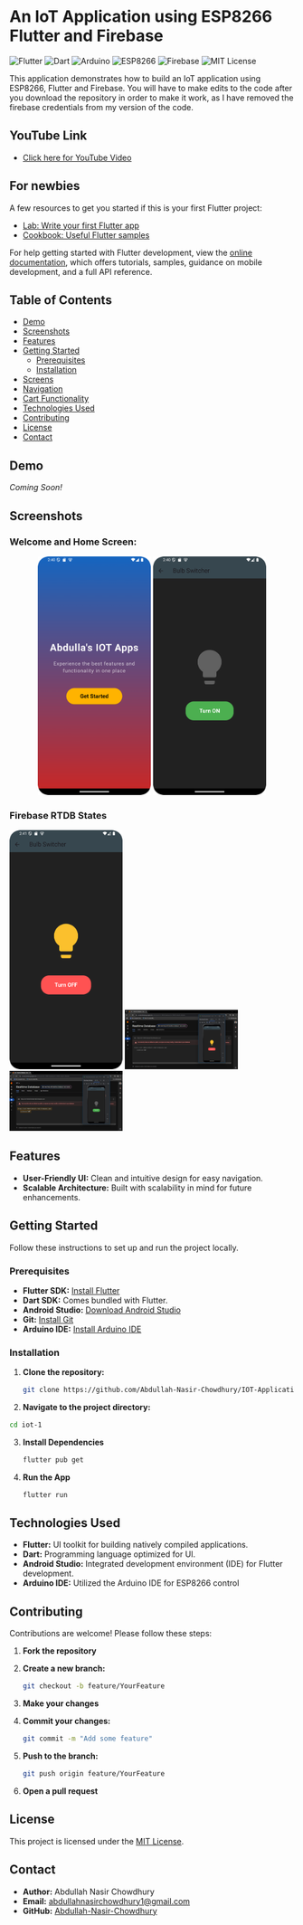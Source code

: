 # An IoT Application using ESP8266 Flutter and Firebase

![Flutter](https://img.shields.io/badge/Flutter-02569B?logo=flutter&logoColor=white)
![Dart](https://img.shields.io/badge/Dart-0175C2?logo=dart&logoColor=white)
![Arduino](https://img.shields.io/badge/Arduino-00979D?logo=arduino&logoColor=white)
![ESP8266](https://img.shields.io/badge/ESP8266-IoT-blue)
![Firebase](https://img.shields.io/badge/Firebase-FFCA28?logo=firebase&logoColor=white)
![MIT License](https://img.shields.io/badge/License-MIT-blue.svg)

This application demonstrates how to build an IoT application using ESP8266, Flutter and Firebase. You will have to make edits to the code after you download the repository in order to make it work, as I have removed the firebase credentials from my version of the code.

## YouTube Link

- [Click here for YouTube Video](https://www.youtube.com/watch?v=JxMownOBc4A)

## For newbies

A few resources to get you started if this is your first Flutter project:

- [Lab: Write your first Flutter app](https://docs.flutter.dev/get-started/codelab)
- [Cookbook: Useful Flutter samples](https://docs.flutter.dev/cookbook)

For help getting started with Flutter development, view the
[online documentation](https://docs.flutter.dev/), which offers tutorials,
samples, guidance on mobile development, and a full API reference.


## Table of Contents

- [Demo](#demo)
- [Screenshots](#screenshots)
- [Features](#features)
- [Getting Started](#getting-started)
  - [Prerequisites](#prerequisites)
  - [Installation](#installation)
- [Screens](#screens)
- [Navigation](#navigation)
- [Cart Functionality](#cart-functionality)
- [Technologies Used](#technologies-used)
- [Contributing](#contributing)
- [License](#license)
- [Contact](#contact)

## Demo

*Coming Soon!*

## Screenshots

### Welcome and Home Screen: 
<p align="center">
  <img src="https://github.com/Abdullah-Nasir-Chowdhury/IOT-Application_ESP8266-Flutter-Firebase/blob/master/image_1.png?raw=true" alt="Welcome Screen" width="200">
  <img src="https://github.com/Abdullah-Nasir-Chowdhury/IOT-Application_ESP8266-Flutter-Firebase/blob/master/image_2.png?raw=true" alt="Home Screen" width="200">
</p>

### Firebase RTDB States
<p>
  <img src="https://github.com/Abdullah-Nasir-Chowdhury/IOT-Application_ESP8266-Flutter-Firebase/blob/master/image_3.png?raw=true" alt="Bulb on State" width="200">
  <img src="https://github.com/Abdullah-Nasir-Chowdhury/IOT-Application_ESP8266-Flutter-Firebase/blob/master/image_4.png?raw=true" alt="Firebase Bulbstate" width="200"> 
  <img src="https://github.com/Abdullah-Nasir-Chowdhury/IOT-Application_ESP8266-Flutter-Firebase/blob/master/image_5.png?raw=true" alt="Firebase Bulbstate" width="200"> 
</p>

## Features

- **User-Friendly UI:** Clean and intuitive design for easy navigation.
- **Scalable Architecture:** Built with scalability in mind for future enhancements.

## Getting Started

Follow these instructions to set up and run the project locally.

### Prerequisites

- **Flutter SDK:** [Install Flutter](https://flutter.dev/docs/get-started/install)
- **Dart SDK:** Comes bundled with Flutter.
- **Android Studio:** [Download Android Studio](https://developer.android.com/studio)
- **Git:** [Install Git](https://git-scm.com/downloads)
- **Arduino IDE:** [Install Arduino IDE](https://www.arduino.cc/en/software)

### Installation

1. **Clone the repository:**

   ```bash
   git clone https://github.com/Abdullah-Nasir-Chowdhury/IOT-Application_ESP8266-Flutter-Firebase/tree/master

2. **Navigate to the project directory:**
  ```bash
  cd iot-1
```

3. **Install Dependencies**
   ```bash
   flutter pub get
   ```
4. **Run the App**
   ```bash
   flutter run
   ```
   
## Technologies Used

- **Flutter:** UI toolkit for building natively compiled applications.
- **Dart:** Programming language optimized for UI.
- **Android Studio:** Integrated development environment (IDE) for Flutter development.
- **Arduino IDE:** Utilized the Arduino IDE for ESP8266 control

## Contributing

Contributions are welcome! Please follow these steps:

1. **Fork the repository**

2. **Create a new branch:**

    ```bash
    git checkout -b feature/YourFeature
    ```

3. **Make your changes**

4. **Commit your changes:**

    ```bash
    git commit -m "Add some feature"
    ```

5. **Push to the branch:**

    ```bash
    git push origin feature/YourFeature
    ```

6. **Open a pull request**

## License

This project is licensed under the [MIT License](LICENSE).

## Contact

- **Author:** Abdullah Nasir Chowdhury
- **Email:** [abdullahnasirchowdhury1@gmail.com](mailto:abdullahnasirchowdhury1@gmail.com)
- **GitHub:** [Abdullah-Nasir-Chowdhury](https://github.com/Abdullah-Nasir-Chowdhury)






